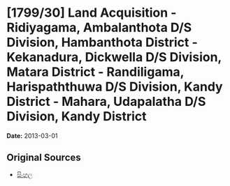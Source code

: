 # [1799/30] Land Acquisition - Ridiyagama, Ambalanthota D/S Division, Hambanthota District - Kekanadura, Dickwella D/S Division, Matara District - Randiligama, Harispaththuwa D/S Division, Kandy District - Mahara, Udapalatha D/S Division, Kandy District

**Date:** 2013-03-01

## Original Sources

- [සිංහල](https://documents.gov.lk/view/extra-gazettes/2013/3/1799-30_S.pdf)
